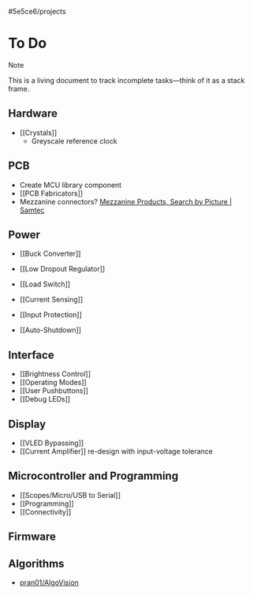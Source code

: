 #5e5ce6/projects 

# To Do

> [!note]
> This is a living document to track incomplete tasks—think of it as a stack frame.

## Hardware

- [[Crystals]]
	- Greyscale reference clock
 
## PCB

- Create MCU library component
- [[PCB Fabricators]]
- Mezzanine connectors? [Mezzanine Products, Search by Picture | Samtec](https://www.samtec.com/picturesearch/high-speed-board-to-board/mezzanine)

## Power

- [[Buck Converter]]
- [[Low Dropout Regulator]]

- [[Load Switch]]
- [[Current Sensing]]
- [[Input Protection]]
- [[Auto-Shutdown]]

## Interface

- [[Brightness Control]]
- [[Operating Modes]]
- [[User Pushbuttons]]
- [[Debug LEDs]]

## Display

- [[VLED Bypassing]]
- [[Current Amplifier]] re-design with input-voltage tolerance

## Microcontroller and Programming

- [[Scopes/Micro/USB to Serial]]
- [[Programming]]
- [[Connectivity]]

## Firmware



## Algorithms

- [pran01/AlgoVision](https://github.com/pran01/AlgoVision)
